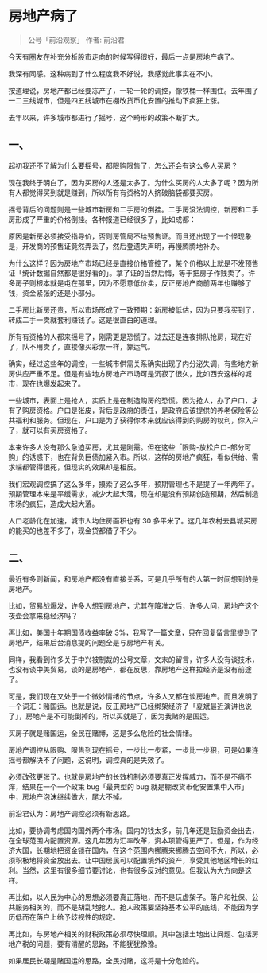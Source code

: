 # 房地产病了
> 公号「前沿观察」
> 作者: 前沿君

今天有圈友在补充分析股市走向的时候写得很好，最后一点是房地产病了。

我深有同感。这种病到了什么程度我不好说，我感觉此事实在不小。

按道理说，房地产都已经要冻产了，一轮一轮的调控，像铁桶一样围住。去年围了一二三线城市，但是四五线城市在棚改货币化安置的推动下疯狂上涨。

去年以来，许多城市都进行了摇号，这个畸形的政策不断扩大。

## 一、

起初我还不了解为什么要摇号，都限购限售了，怎么还会有这么多人买房？

现在我终于明白了，因为买房的人还是太多了。为什么买房的人太多了呢？因为所有人都觉得买到就是赚到，所以所有有资格的人挤破脑袋都要买房。

摇号背后的问题则是一些城市新房和二手房的倒挂。二手房没法调控，新房和二手房形成了严重的价格倒挂。各种报道已经很多了，比如成都：

原因是新房必须接受指导价，否则房管局不给预售证。而且还出现了一个怪现象是，开发商的预售证竟然弄丢了，然后登遗失声明，再慢腾腾地补办。

为什么这样？因为房地产市场已经是直接价格管控了，某个价格以上就是不发预售证「统计数据自然都是很好看的」。拿了证的当然后悔，等于把房子作贱卖了。许多房子则根本就是屯在那里，因为不愿意低价卖，反正房地产商前两年也赚够了钱，资金紧张的还是小部分。

二手房比新房还贵，所以市场形成了一致预期：新房被低估，因为只要我买到了，转成二手一卖就套利赚钱了。这是很直白的道理。

所有有资格的人都来摇号了，刚需更是恐慌了。过去还是连夜排队抢房，现在好了，队不用卖了，直接像买彩票一样，靠运气。

确实，经过这些年的调控，一些城市供需关系确实出现了内分泌失调，有些地方新房供应严重不足。但是有些地方房地产市场可是沉寂了很久，比如西安这样的城市，现在也爆发起来了。

一些城市，表面上是抢人，实质上是在制造购房的恐慌。因为抢人，办了户口，才有了购房资格。户口是张皮，背后是政府的责任，是政府应该提供的养老保险等公共福利和服务。但现在，户口是为了获得你本来就应该得到的购房的权利，你入户了，就可以有买房资格了。

本来许多人没有那么急迫买房，尤其是刚需。但在这些「限购-放松户口-部分可购」的诱惑下，也在背负巨债加紧入市。所以，这样的房地产疯狂，看似供给、需求端都管得很死，但现实的效果却是相反。

我们宏观调控搞了这么多年，摸索了这么多年，预期管理也不是提了一年两年了。预期管理本来是平缓需求，减少大起大落，现在却是没有预期创造预期，然后制造市场的疯狂，造成大起大落。

人口老龄化在加速，城市人均住房面积也有 30 多平米了。这几年农村去县城买房的能买的也差不多了，现金贷都借了不少。

## 二、

最近有多则新闻，和房地产都没有直接关系，可是几乎所有的人第一时间想到的是房地产。

比如，贸易战爆发，许多人想到房地产，尤其在降准之后，许多人问，房地产这个夜壶会拿来稳经济吗？

再比如，美国十年期国债收益率破 3%，我写了一篇文章，只在回复留言里提到了房地产，结果后台消息提的问题全是与房地产有关。

同样，我看到许多关于中兴被制裁的公号文章，文末的留言，许多人没有谈技术，也没有谈中美贸易，谈的是房地产，都在反思，靠房地产这样拉经济是没有前途了。

可是，我们现在又处于一个微妙情绪的节点，许多人又都在谈房地产。而且发明了一个词汇：赌国运。也就是说，反正房地产已经绑架经济了「夏斌最近演讲也说了」，房地产是不可能倒掉的，所以买就是了，因为我赌的是国运。

买房子就是赌国运，全民在赌博，这是多么危险的社会情绪。

房地产调控从限购、限售到现在摇号，一步比一步紧，一步比一步狠，可是如果连摇号都解决不了问题，这说明，调控真的是失效了。

必须改弦更张了。也就是房地产的长效机制必须要真正发挥威力，而不是不痛不痒，结果在一个一个政策 bug「最典型的 bug 就是棚改货币化安置集中入市」中，房地产泡沫继续做大，尾大不掉。

前沿君认为：房地产调控必须有新思路。

比如，要协调考虑国内国外两个市场。国内的钱太多，前几年还是鼓励资金出去，在全球范围内配置资源。这几年因为汇率改革，资本项管得更严了。但是，作为经济大国，长期地把资金锁在国内，在这个范围内挪腾来挪腾去空间不大，所以，必须积极地将资金放出去。让中国居民可以配置境外的资产，享受其他地区增长的红利。当然，这里有很多细节要讨论，也有很多反对的意见。但我认为大方向是这样。

再比如，以人民为中心的思想必须要真正落地，而不是玩虚架子。落户和社保、公共服务相关的，而不是胡乱地抢人。抢人政策要坚持基本公平的底线，不能因为学历低而在落户上给予歧视性的规定。

再比如，与房地产相关的财税政策必须尽快理顺。其中包括土地出让问题、包括房地产税的问题，要有清醒的思路，不能犹犹豫豫。

如果居民长期是赌国运的思路，全民对赌，这将是十分危险的。
